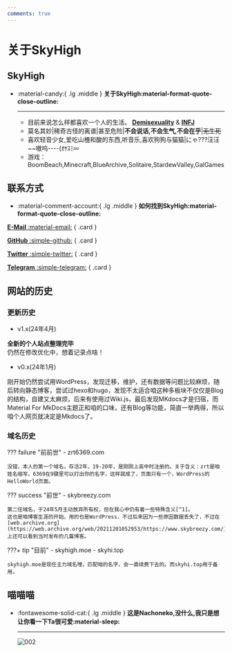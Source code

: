 ```yaml
---
comments: true
---
```


# **关于SkyHigh**

## SkyHigh

<div class="grid cards" markdown>

-   :material-candy:{ .lg .middle } __关于SkyHigh:material-format-quote-close-outline:__

    ---
    - 目前来说怎么样都喜欢一个人的生活。 [**Demisexuality**](https://en.wikipedia.org/wiki/Demisexuality) & [**INFJ**](https://www.16personalities.com/infj-personality)
    - 莫名其妙|稀奇古怪的离谱|甚至危险|**不会说话,不会生气,不会在乎**|<del>无生死</del>
    <!--已经合格了,已经可以进去了|我就是萝莉控,萝莉控怎么你啦,Hentai+xp大小&#x221E-->
    - 喜欢轻音少女,爱吃山楂和酸的东西,听音乐,喜欢狗狗与猫猫|にゃ???汪汪~~嗷呜----(ｵﾔｽﾐ💤
    - 游戏：BoomBeach,Minecraft,BlueArchive,Solitaire,StardewValley,GalGames

</div>

## 联系方式

-   :material-comment-account:{ .lg .middle } __如何找到SkyHigh:material-format-quote-close-outline:__

<div class="grid" markdown>

[**E-Mail** :material-email:](mailto:hi@skyhigh.moe)
{ .card }

[**GitHub** :simple-github:](https://github.com/SkyHighR)
{ .card }

[**Twitter** :simple-twitter:](https://twitter.com/moeSkyHigh)
{ .card }

[**Telegram** :simple-telegram:](https://t.me/CatAzunyan)
{ .card }


</div>


## 网站的历史

### 更新历史

- v1.x(24年4月)

**全新的个人站点整理完毕**  
仍然在修改优化中，想着记录点啥！


- v0.x(24年1月)

刚开始仍然尝试用WordPress，发现迁移，维护，还有数据等问题比较麻烦，随后转向静态博客，尝试过hexo和hugo，发现不太适合咱这种多板块不仅仅是Blog的结构，自建又太麻烦，后来有使用过Wiki.js，最后发现MKdocs才是归宿，而Material For MkDocs主题正和咱的口味，还有Blog等功能，简直一举两得，所以咱个人网页就决定是Mkdocs了。

### 域名历史

??? failure "前前世"
    - zrt6369.com

    没错，本人的第一个域名，存活2年，19-20年，是刚刚上高中时注册的。关于含义：zrt是咱姓名缩写，6369在9键里可以打出你的名字，这样就成了，页面只有一个，WordPress的HelloWorld页面。

??? success "前世"
    - skybreezy.com

    第二任域名，于24年5月主动放弃所有权，但在我心中仍有着一些特殊含义[^1]。  
    这也是咱博客生涯的开始，用的也是WordPress，不过后来因为一些原因数据丢失了，不过在[web.archive.org](https://web.archive.org/web/20211201052953/https://www.skybreezy.com/)上还可以看到当时发布的几篇博客。

???+ tip "目前"
    - skyhigh.moe
    - skyhi.top

    skyhigh.moe是现任主力域名哩，匹配咱的名字，会一直续费下去的。而skyhi.top用于备用。



## 喵喵喵


<div class="grid cards" markdown>

-   :fontawesome-solid-cat:{ .lg .middle } **这是Nachoneko,没什么,我只是想让你看一下Ta很可爱:material-sleep:**

    ---
    ![002](https://mypic.skyhigh.moe/pic/showuse/nachoneko002.jpg)
    
</div>


[^1]: breezy意为微风的，微风是咱喜欢的人的名。